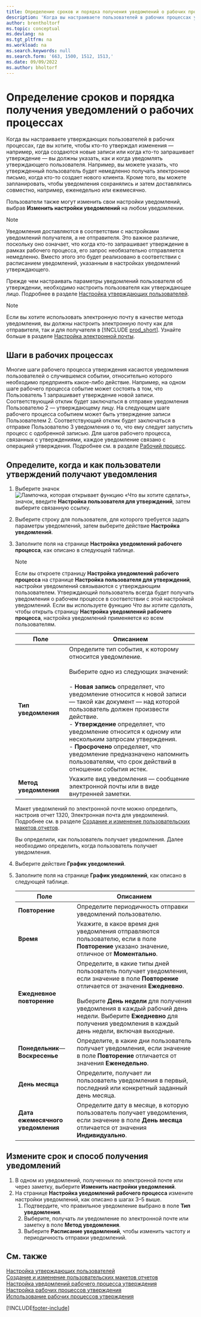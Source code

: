 ```yaml
---
title: Определение сроков и порядка получения уведомлений о рабочих процессах
description: 'Когда вы настраиваете пользователей в рабочих процессах утверждения, вы можете указать, как и когда каждый пользователь утверждения будет получать уведомления.'
author: brentholtorf
ms.topic: conceptual
ms.devlang: na
ms.tgt_pltfrm: na
ms.workload: na
ms.search.keywords: null
ms.search.form: '663, 1500, 1512, 1513,'
ms.date: 09/09/2022
ms.author: bholtorf
---
```

# <a name="specify-when-and-how-to-receive-workflow-notifications" />Определение сроков и порядка получения уведомлений о рабочих процессах

Когда вы настраиваете утверждающих пользователей в рабочих процессах, где вы хотите, чтобы кто-то утверждал изменения — например, когда создаются новые записи или когда кто-то запрашивает утверждение — вы должны указать, как и когда уведомлять утверждающего пользователя. Например, вы можете указать, что утвержденный пользователь будет немедленно получать электронное письмо, когда кто-то создает нового клиента. Кроме того, вы можете запланировать, чтобы уведомления сохранялись и затем доставлялись совместно, например, еженедельно или ежемесячно.

Пользователи также могут изменить свои настройки уведомлений, выбрав **Изменить настройки уведомлений** на любом уведомлении.  

> [!NOTE]
> Уведомления доставляются в соответствии с настройками уведомлений получателя, а не отправителя. Это важное различие, поскольку оно означает, что когда кто-то запрашивает утверждение в рамках рабочего процесса, его запрос необязательно отправляется немедленно. Вместо этого это будет реализовано в соответствии с расписанием уведомлений, указанным в настройках уведомлений утверждающего.

Прежде чем настраивать параметры уведомлений пользователя об утверждении, необходимо настроить пользователя как утверждающее лицо. Подробнее в разделе [Настройка утверждающих пользователей](across-how-to-set-up-approval-users.md).  

> [!NOTE]
> Если вы хотите использовать электронную почту в качестве метода уведомления, вы должны настроить электронную почту как для отправителя, так и для получателя в [!INCLUDE [prod_short](includes/prod_short.md)]. Узнайте больше в разделе [Настройка электронной почты](admin-how-setup-email.md).

## <a name="steps-in-workflows" />Шаги в рабочих процессах

Многие шаги рабочего процесса утверждения касаются уведомления пользователей о случившемся событии, относительно которого необходимо предпринять какое-либо действие. Например, на одном шаге рабочего процесса событие может состоять в том, что Пользователь 1 запрашивает утверждение новой записи. Соответствующий отклик будет заключаться в отправке уведомления Пользователю 2 — утверждающему лицу. На следующем шаге рабочего процесса событием может быть утверждение записи Пользователем 2. Соответствующий отклик будет заключаться в отправке Пользователю 3 уведомления о то, что ему следует запустить процесс с одобренной записью. Для шагов рабочего процесса, связанных с утверждениями, каждое уведомление связано с операцией утверждения. Подробнее см. в разделе [Рабочий процесс](across-workflow.md).  

## <a name="specify-when-and-how-approval-users-receive-notifications" />Определите, когда и как пользователи утверждений получают уведомления

1. Выберите значок ![Лампочка, которая открывает функцию «Что вы хотите сделать»](media/ui-search/search_small.png "Что вы хотите сделать"), значок, введите **Настройка пользователя для утверждений**, затем выберите связанную ссылку.  
2. Выберите строку для пользователя, для которого требуется задать параметры уведомлений, затем выберите действие **Настройка уведомлений**.  
3. Заполните поля на странице **Настройка уведомлений рабочего процесса**, как описано в следующей таблице.  

   > [!NOTE]
   > Если вы откроете страницу **Настройка уведомлений рабочего процесса** на странице **Настройка пользователя для утверждений**, настройки уведомлений связываются с утверждающим пользователем. Утверждающий пользователь всегда будет получать уведомления о рабочем процессе в соответствии с этой настройкой уведомлений. Если вы используете функцию *Что вы хотите сделать*, чтобы открыть страницу **Настройка уведомлений рабочего процесса**, настройка уведомлений применяется ко всем пользователям.

   |Поле|Описанием|
   |-----|-----------|
   |**Тип уведомления**|Определите тип события, к которому относится уведомление.<br /><br /> Выберите одно из следующих значений:<br /><br /> -   **Новая запись** определяет, что уведомление относится к новой записи — такой как документ — над которой пользователь должен произвести действие.<br />-   **Утверждение** определяет, что уведомление относится к одному или нескольким запросам утверждения.<br />-   **Просрочено** определяет, что уведомление предназначено напомнить пользователям, что срок действий в отношении события истек.|
   |**Метод уведомления**|Укажите вид уведомления — сообщение электронной почты или в виде внутренней заметки.|

   Макет уведомлений по электронной почте можно определить, настроив отчет 1320, Электронная почта для уведомлений. Подробнее см. в разделе [Создание и изменение пользовательских макетов отчетов](ui-how-create-custom-report-layout.md).

   Вы определили, как пользователь получает уведомления. Далее необходимо определить, когда пользователь получает уведомления.  
4. Выберите действие **График уведомлений**.  
5. Заполните поля на странице **График уведомлений**, как описано в следующей таблице.  

   |Поле|Описанием|
   |-----|-----------|
   |**Повторение**|Определите периодичность отправки уведомлений пользователю.|
   |**Время**|Укажите, в какое время дня уведомления отправляются пользователю, если в поле **Повторение** указано значение, отличное от **Моментально**.|
   |**Ежедневное повторение**|Определите, в какие типы дней пользователь получает уведомления, если значение в поле **Повторение** отличается от значения **Ежедневно**.<br /><br /> Выберите **День недели** для получения уведомления в каждый рабочий день недели. Выберите **Ежедневно** для получения уведомления в каждый день недели, включая выходные.|
   |**Понедельник**— **Воскресенье**|Определите, в какие дни пользователь получает уведомления, если значение в поле **Повторение** отличается от значения **Еженедельно**.|
   |**День месяца**|Определите, получает ли пользователь уведомления в первый, последний или конкретный заданный день месяца.|
   |**Дата ежемесячного уведомления**|Определите дату в месяце, в которую пользователь получает уведомления, если значение в поле **День месяца** отличается от значения **Индивидуально**.|

## <a name="change-when-and-how-you-receive-notifications" />Измените срок и способ получения уведомлений

1. В одном из уведомлений, полученных по электронной почте или через заметку, выберите **Изменить настройки уведомлений**.  
2. На странице **Настройка уведомлений рабочего процесса** измените настройки уведомлений, как описано в шагах 3–5 выше.
   1. Подтвердите, что правильное уведомление выбрано в поле **Тип уведомления**.
   2. Выберите, получать ли уведомление по электронной почте или заметку в поле **Метод уведомления**.
   3. Выберите **Расписание уведомлений**, чтобы изменить частоту и периодичность отправки уведомлений.

## <a name="see-also" />См. также

[Настройка утверждающих пользователей](across-how-to-set-up-approval-users.md)  
[Создание и изменение пользовательских макетов отчетов](ui-how-create-custom-report-layout.md)  
[Настройка уведомлений рабочего процесса утверждения](across-setting-up-workflow-notifications.md)  
[Настройка рабочих процессов утверждения](across-set-up-workflows.md)  
[Использование рабочих процессов утверждения](across-use-workflows.md)

[!INCLUDE[footer-include](includes/footer-banner.md)]
